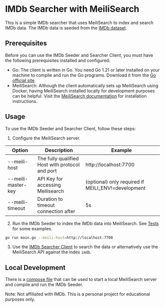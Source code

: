 # IMDb Searcher with MeiliSearch

This is a simple IMDb searcher that uses MeiliSearch to index and search IMDb data. The IMDb data is seeded from the
[IMDb dataset](https://developer.imdb.com/non-commercial-datasets/).

## Prerequisites

Before you can use the IMDb Seeder and Searcher Client, you must have the following prerequisites installed and
configured:

- Go: The client is written in Go. You need Go 1.21 or later installed on your machine to compile and run the Go
  programs. Download it from the [Go official site](https://go.dev/).
- MeiliSearch: Although the client automatically sets up MeiliSearch using Docker, having MeiliSearch installed locally
  for development purposes can be helpful. Visit the [MeiliSearch documentation](https://www.meilisearch.com/docs/) for installation instructions.

## Usage

To use the IMDb Seeder and Searcher Client, follow these steps:

1. Configure the MeiliSearch server.

| Option             | Description                                     | Example                                            |
|--------------------|-------------------------------------------------|----------------------------------------------------|
| --meili-host       | The fully qualified Host with protocol and port | http://localhost:7700                              |
| --meili-master-key | API Key for accessing Meilisearch               | (optional) only required if MEILI_ENV!=development |
| --meili-timeout    | Duration to timeout connection after            | 5s                                                 |

2. Run the IMDb Seeder to index the IMDb data into MeiliSearch. See [Tests](./pkg/imdb-searcher/imdb-searcher_test.go) for some examples.

```bash
go run main.go --meili-host=http://localhost:7700
```
3. Use the [IMDb Searcher Client](./pkg/imdb-searcher/imdb-searcher.go) to search the data or alternatively use the
   MeiliSearch API against the index `imdb`.
## Local Development
There is a [compose file](compose.yml) that can be used to start a local MeiliSearch server and compile and run the IMDb Seeder.

Note: Not affiliated with IMDb. This is a personal project for educational purposes only.
